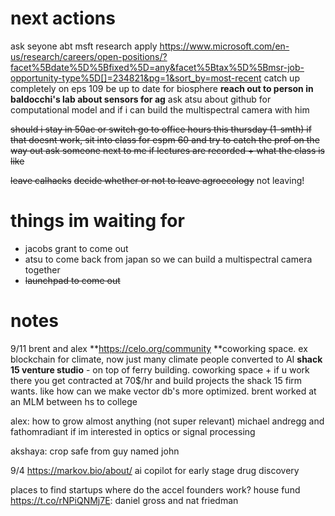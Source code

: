 # next actions
ask seyone abt msft research
	apply https://www.microsoft.com/en-us/research/careers/open-positions/?facet%5Bdate%5D%5Bfixed%5D=any&facet%5Btax%5D%5Bmsr-job-opportunity-type%5D[]=234821&pg=1&sort_by=most-recent 
catch up completely on eps 109
be up to date for biosphere
**reach out to person in baldocchi's lab about sensors for ag**
ask atsu about github for computational model and if i can build the multispectral camera with him

<s>should i stay in 50ac or switch
	go to office hours this thursday (1-smth)
	if that doesnt work, sit into class for espm 60 and try to catch the prof on the way out
		ask someone next to me if lectures are recorded + what the class is like</s>

<s>leave calhacks</s>
<s>decide whether or not to leave agroecology</s> not leaving!


# things im waiting for 
- jacobs grant to come out
- atsu to come back from japan so we can build a multispectral camera together
- <s>launchpad to come out</s>

# notes
9/11 brent and alex
**https://celo.org/community **coworking space. ex blockchain for climate, now just many climate people converted to AI
**shack 15 venture studio** - on top of ferry building. coworking space + if u work there you get contracted at 70$/hr and build projects the shack 15 firm wants. like how can we make vector db's more optimized. 
brent worked at an MLM between hs to college

alex: how to grow almost anything (not super relevant)
michael andregg and fathomradiant if im interested in optics or signal processing

akshaya: crop safe from guy named john 

9/4 https://markov.bio/about/ ai copilot for early stage drug discovery

places to find startups
	where do the accel founders work?
	house fund
	https://t.co/rNPiQNMj7E: daniel gross and nat friedman 
	